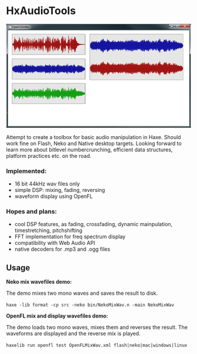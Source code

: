 # HxAudioTools

![HxAudioTools.hx](/screenshot.png?raw=true "HxAudioTools.hx")

Attempt to create a toolbox for basic audio manipulation in Haxe.
Should work fine on Flash, Neko and Native desktop targets.
Looking forward to learn more about bitlevel numbercrunching, efficient data structures, platform practices etc. on the road.

### Implemented: 
- 16 bit 44kHz wav files only
- simple DSP: mixing, fading, reversing
- waveform display using OpenFL

### Hopes and plans:
- cool DSP features, as fading, crossfading, dynamic mainpulation, timestretching, pitchshifting
- FFT implementation for freq spectrum display
- compatibility with Web Audio API
- native decoders for .mp3 and .ogg files

## Usage
**Neko mix wavefiles demo:**

The demo mixes two mono waves and saves the result to disk.

`haxe -lib format -cp src -neko bin/NekoMixWav.n -main NekoMixWav`
	
**OpenFL mix and display wavefiles demo:**

The demo loads two mono waves, mixes them and reverses the result.
The waveforms are displayed and the reverse mix is played.

`haxelib run openfl test OpenFLMixWav.xml flash|neko|mac|windows|linux`
